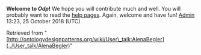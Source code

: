 __Welcome to _Odp_!__ We hope you will contribute much and well. 
You will probably want to read the [help pages](http://ontologydesignpatterns.org/wiki/Help:Contents "Help:Contents"). Again, welcome and have fun! [Admin](../User/ValentinaPresutti "User:ValentinaPresutti") 13:23, 25 October 2018 (UTC)





Retrieved from "[http://ontologydesignpatterns.org/wiki/User\_talk:AlenaBegler](../User_talk/AlenaBegler)"